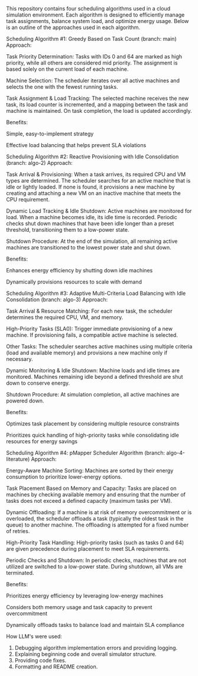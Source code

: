 This repository contains four scheduling algorithms used in a cloud simulation environment. Each algorithm is designed to efficiently manage task assignments, balance system load, and optimize energy usage. Below is an outline of the approaches used in each algorithm.

Scheduling Algorithm #1: Greedy Based on Task Count (branch: main)
Approach:

Task Priority Determination:
Tasks with IDs 0 and 64 are marked as high priority, while all others are considered mid priority. The assignment is based solely on the current load of each machine.

Machine Selection:
The scheduler iterates over all active machines and selects the one with the fewest running tasks.

Task Assignment & Load Tracking:
The selected machine receives the new task, its load counter is incremented, and a mapping between the task and machine is maintained. On task completion, the load is updated accordingly.

Benefits:

Simple, easy-to-implement strategy

Effective load balancing that helps prevent SLA violations

Scheduling Algorithm #2: Reactive Provisioning with Idle Consolidation (branch: algo-2)
Approach:

Task Arrival & Provisioning:
When a task arrives, its required CPU and VM types are determined. The scheduler searches for an active machine that is idle or lightly loaded. If none is found, it provisions a new machine by creating and attaching a new VM on an inactive machine that meets the CPU requirement.

Dynamic Load Tracking & Idle Shutdown:
Active machines are monitored for load. When a machine becomes idle, its idle time is recorded. Periodic checks shut down machines that have been idle longer than a preset threshold, transitioning them to a low-power state.

Shutdown Procedure:
At the end of the simulation, all remaining active machines are transitioned to the lowest power state and shut down.

Benefits:

Enhances energy efficiency by shutting down idle machines

Dynamically provisions resources to scale with demand

Scheduling Algorithm #3: Adaptive Multi-Criteria Load Balancing with Idle Consolidation (branch: algo-3)
Approach:

Task Arrival & Resource Matching:
For each new task, the scheduler determines the required CPU, VM, and memory.

High-Priority Tasks (SLA0): Trigger immediate provisioning of a new machine. If provisioning fails, a compatible active machine is selected.

Other Tasks: The scheduler searches active machines using multiple criteria (load and available memory) and provisions a new machine only if necessary.

Dynamic Monitoring & Idle Shutdown:
Machine loads and idle times are monitored. Machines remaining idle beyond a defined threshold are shut down to conserve energy.

Shutdown Procedure:
At simulation completion, all active machines are powered down.

Benefits:

Optimizes task placement by considering multiple resource constraints

Prioritizes quick handling of high-priority tasks while consolidating idle resources for energy savings

Scheduling Algorithm #4: pMapper Scheduler Algorithm (branch: algo-4-literature)
Approach:

Energy-Aware Machine Sorting:
Machines are sorted by their energy consumption to prioritize lower-energy options.

Task Placement Based on Memory and Capacity:
Tasks are placed on machines by checking available memory and ensuring that the number of tasks does not exceed a defined capacity (maximum tasks per VM).

Dynamic Offloading:
If a machine is at risk of memory overcommitment or is overloaded, the scheduler offloads a task (typically the oldest task in the queue) to another machine. The offloading is attempted for a fixed number of retries.

High-Priority Task Handling:
High-priority tasks (such as tasks 0 and 64) are given precedence during placement to meet SLA requirements.

Periodic Checks and Shutdown:
In periodic checks, machines that are not utilized are switched to a low-power state. During shutdown, all VMs are terminated.

Benefits:

Prioritizes energy efficiency by leveraging low-energy machines

Considers both memory usage and task capacity to prevent overcommitment

Dynamically offloads tasks to balance load and maintain SLA compliance

How LLM's were used:
1) Debugging algorithm implementation errors and providing logging.
2) Explaining beginning code and overall simulator structure.
3) Providing code fixes.
4) Formatting and README creation.